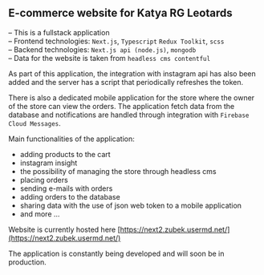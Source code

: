 ## E-commerce website for Katya RG Leotards

– This is a fullstack application </br>
– Frontend technologies: `Next.js`, `Typescript` `Redux Toolkit`, `scss`</br>
– Backend technologies: `Next.js api (node.js)`, `mongodb`</br>
– Data for the website is taken from `headless cms contentful`</br>

As part of this application, the integration with instagram api has also been added and the server has a script that periodically refreshes the token.

There is also a dedicated mobile application for the store where the owner of the store can view the orders. The application fetch data from the database and notifications are handled through integration with `Firebase Cloud Messages`.

Main functionalities of the application:

- adding products to the cart
- instagram insight
- the possibility of managing the store through headless cms
- placing orders
- sending e-mails with orders
- adding orders to the database
- sharing data with the use of json web token to a mobile application
- and more ...

Website is currently hosted here [https://next2.zubek.usermd.net/](https://next2.zubek.usermd.net/)

The application is constantly being developed and will soon be in production.

